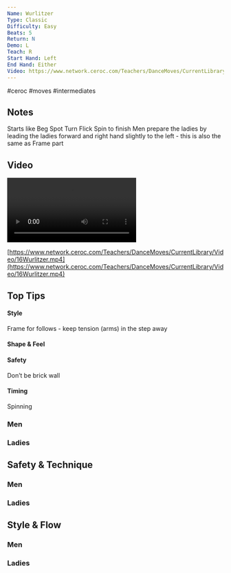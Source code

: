 ```yaml
---
Name: Wurlitzer
Type: Classic
Difficulty: Easy
Beats: 5
Return: N
Demo: L
Teach: R
Start Hand: Left
End Hand: Either
Video: https://www.network.ceroc.com/Teachers/DanceMoves/CurrentLibrary/Video/16Wurlitzer.mp4
---
```


#ceroc #moves #intermediates
## Notes
Starts like Beg Spot Turn
Flick Spin to finish
Men prepare the ladies by leading the ladies forward and right hand slightly to the left - this is also the same as Frame part

## Video
<video controls>
    <source src="https://www.network.ceroc.com/Teachers/DanceMoves/CurrentLibrary/Video/16Wurlitzer.mp4" type="video/mp4">
    
</video>

[https://www.network.ceroc.com/Teachers/DanceMoves/CurrentLibrary/Video/16Wurlitzer.mp4](https://www.network.ceroc.com/Teachers/DanceMoves/CurrentLibrary/Video/16Wurlitzer.mp4)


## Top Tips

#### Style
Frame for follows - keep tension (arms) in the step away

#### Shape & Feel


#### Safety
Don’t be  brick wall

#### Timing
Spinning

### Men

### Ladies

## Safety & Technique
### Men

### Ladies

## Style & Flow


### Men

### Ladies


